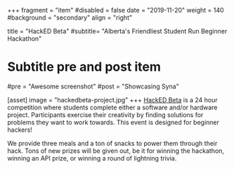 +++
fragment = "item"
#disabled = false
date = "2019-11-20"
weight = 140
#background = "secondary"
align = "right"

title = "HackED Beta"
#subtitle= "Alberta's Friendliest Student Run Beginner Hackathon"

# Subtitle pre and post item
#pre = "Awesome screenshot"
#post = "Showcasing Syna"

[asset]
  image = "hackedbeta-project.jpg"
+++
[HackED Beta](https://hackedbeta.compeclub.com/) is a 24 hour competition where students complete either a software and/or hardware project. Participants exercise their creativity by finding solutions for problems they want to work towards. This event is designed for beginner hackers!

We provide three meals and a ton of snacks to power them through their hack. Tons of new prizes will be given out, be it for winning the hackathon, winning an API prize, or winning a round of lightning trivia. 